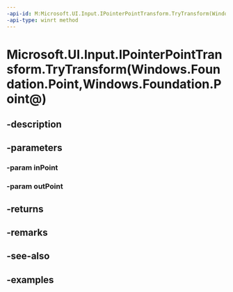 ```yaml
---
-api-id: M:Microsoft.UI.Input.IPointerPointTransform.TryTransform(Windows.Foundation.Point,Windows.Foundation.Point@)
-api-type: winrt method
---
```


# Microsoft.UI.Input.IPointerPointTransform.TryTransform(Windows.Foundation.Point,Windows.Foundation.Point@)

<!--
public bool TryTransform (Windows.Foundation.Point inPoint, out Windows.Foundation.Point outPoint);
-->


## -description

## -parameters

### -param inPoint

### -param outPoint

## -returns

## -remarks

## -see-also

## -examples


